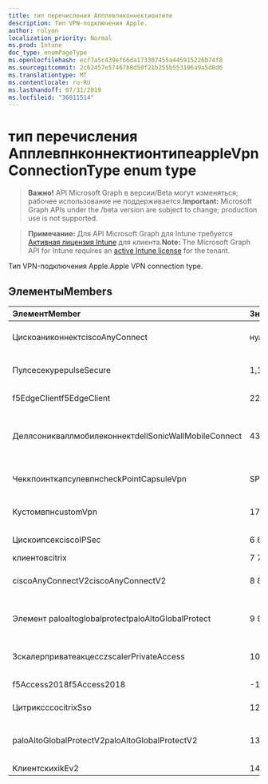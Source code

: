 ```yaml
---
title: тип перечисления Апплевпнконнектионтипе
description: Тип VPN-подключения Apple.
author: rolyon
localization_priority: Normal
ms.prod: Intune
doc_type: enumPageType
ms.openlocfilehash: ecf7a5c439ef66da173307455a445915226b74f8
ms.sourcegitcommit: 2c62457e57467b8d50f21b255b553106a9a5d8d6
ms.translationtype: MT
ms.contentlocale: ru-RU
ms.lasthandoff: 07/31/2019
ms.locfileid: "36011514"
---
```

# <a name="applevpnconnectiontype-enum-type"></a><span data-ttu-id="bf714-103">тип перечисления Апплевпнконнектионтипе</span><span class="sxs-lookup"><span data-stu-id="bf714-103">appleVpnConnectionType enum type</span></span>

> <span data-ttu-id="bf714-104">**Важно!** API Microsoft Graph в версии/Beta могут изменяться; рабочее использование не поддерживается.</span><span class="sxs-lookup"><span data-stu-id="bf714-104">**Important:** Microsoft Graph APIs under the /beta version are subject to change; production use is not supported.</span></span>

> <span data-ttu-id="bf714-105">**Примечание:** Для API Microsoft Graph для Intune требуется [Активная лицензия Intune](https://go.microsoft.com/fwlink/?linkid=839381) для клиента.</span><span class="sxs-lookup"><span data-stu-id="bf714-105">**Note:** The Microsoft Graph API for Intune requires an [active Intune license](https://go.microsoft.com/fwlink/?linkid=839381) for the tenant.</span></span>

<span data-ttu-id="bf714-106">Тип VPN-подключения Apple.</span><span class="sxs-lookup"><span data-stu-id="bf714-106">Apple VPN connection type.</span></span>

## <a name="members"></a><span data-ttu-id="bf714-107">Элементы</span><span class="sxs-lookup"><span data-stu-id="bf714-107">Members</span></span>
|<span data-ttu-id="bf714-108">Элемент</span><span class="sxs-lookup"><span data-stu-id="bf714-108">Member</span></span>|<span data-ttu-id="bf714-109">Значение</span><span class="sxs-lookup"><span data-stu-id="bf714-109">Value</span></span>|<span data-ttu-id="bf714-110">Описание</span><span class="sxs-lookup"><span data-stu-id="bf714-110">Description</span></span>|
|:---|:---|:---|
|<span data-ttu-id="bf714-111">Цискоаниконнект</span><span class="sxs-lookup"><span data-stu-id="bf714-111">ciscoAnyConnect</span></span>|<span data-ttu-id="bf714-112">нуль</span><span class="sxs-lookup"><span data-stu-id="bf714-112">0</span></span>|<span data-ttu-id="bf714-113">Cisco Аниконнект.</span><span class="sxs-lookup"><span data-stu-id="bf714-113">Cisco AnyConnect.</span></span>|
|<span data-ttu-id="bf714-114">Пулсесекуре</span><span class="sxs-lookup"><span data-stu-id="bf714-114">pulseSecure</span></span>|<span data-ttu-id="bf714-115">1,1</span><span class="sxs-lookup"><span data-stu-id="bf714-115">1</span></span>|<span data-ttu-id="bf714-116">Безопасный импульс.</span><span class="sxs-lookup"><span data-stu-id="bf714-116">Pulse Secure.</span></span>|
|<span data-ttu-id="bf714-117">f5EdgeClient</span><span class="sxs-lookup"><span data-stu-id="bf714-117">f5EdgeClient</span></span>|<span data-ttu-id="bf714-118">2</span><span class="sxs-lookup"><span data-stu-id="bf714-118">2</span></span>|<span data-ttu-id="bf714-119">Пограничный клиент F5.</span><span class="sxs-lookup"><span data-stu-id="bf714-119">F5 Edge Client.</span></span>|
|<span data-ttu-id="bf714-120">Деллсоникваллмобилеконнект</span><span class="sxs-lookup"><span data-stu-id="bf714-120">dellSonicWallMobileConnect</span></span>|<span data-ttu-id="bf714-121">4</span><span class="sxs-lookup"><span data-stu-id="bf714-121">3</span></span>|<span data-ttu-id="bf714-122">Мобильное подключение Dell Сониквалл.</span><span class="sxs-lookup"><span data-stu-id="bf714-122">Dell SonicWALL Mobile Connection.</span></span>|
|<span data-ttu-id="bf714-123">Чеккпоинткапсулевпн</span><span class="sxs-lookup"><span data-stu-id="bf714-123">checkPointCapsuleVpn</span></span>|<span data-ttu-id="bf714-124">SP4</span><span class="sxs-lookup"><span data-stu-id="bf714-124">4</span></span>|<span data-ttu-id="bf714-125">Проверка покапсулы VPN.</span><span class="sxs-lookup"><span data-stu-id="bf714-125">Check Point Capsule VPN.</span></span>|
|<span data-ttu-id="bf714-126">Кустомвпн</span><span class="sxs-lookup"><span data-stu-id="bf714-126">customVpn</span></span>|<span data-ttu-id="bf714-127">17:00</span><span class="sxs-lookup"><span data-stu-id="bf714-127">5</span></span>|<span data-ttu-id="bf714-128">Пользовательская сеть VPN.</span><span class="sxs-lookup"><span data-stu-id="bf714-128">Custom VPN.</span></span>|
|<span data-ttu-id="bf714-129">Цискоипсек</span><span class="sxs-lookup"><span data-stu-id="bf714-129">ciscoIPSec</span></span>|<span data-ttu-id="bf714-130">6 </span><span class="sxs-lookup"><span data-stu-id="bf714-130">6</span></span>|<span data-ttu-id="bf714-131">Cisco (IPSec).</span><span class="sxs-lookup"><span data-stu-id="bf714-131">Cisco (IPSec).</span></span>|
|<span data-ttu-id="bf714-132">клиентов</span><span class="sxs-lookup"><span data-stu-id="bf714-132">citrix</span></span>|<span data-ttu-id="bf714-133">7 </span><span class="sxs-lookup"><span data-stu-id="bf714-133">7</span></span>|<span data-ttu-id="bf714-134">Клиентов.</span><span class="sxs-lookup"><span data-stu-id="bf714-134">Citrix.</span></span>|
|<span data-ttu-id="bf714-135">ciscoAnyConnectV2</span><span class="sxs-lookup"><span data-stu-id="bf714-135">ciscoAnyConnectV2</span></span>|<span data-ttu-id="bf714-136">8 </span><span class="sxs-lookup"><span data-stu-id="bf714-136">8</span></span>|<span data-ttu-id="bf714-137">Cisco Аниконнект v2.</span><span class="sxs-lookup"><span data-stu-id="bf714-137">Cisco AnyConnect V2.</span></span>|
|<span data-ttu-id="bf714-138">Элемент paloaltoglobalprotect</span><span class="sxs-lookup"><span data-stu-id="bf714-138">paloAltoGlobalProtect</span></span>|<span data-ttu-id="bf714-139">9 </span><span class="sxs-lookup"><span data-stu-id="bf714-139">9</span></span>|<span data-ttu-id="bf714-140">Palo Alto сети Глобалпротект.</span><span class="sxs-lookup"><span data-stu-id="bf714-140">Palo Alto Networks GlobalProtect.</span></span>|
|<span data-ttu-id="bf714-141">Зскалерприватеакцесс</span><span class="sxs-lookup"><span data-stu-id="bf714-141">zscalerPrivateAccess</span></span>|<span data-ttu-id="bf714-142">10 </span><span class="sxs-lookup"><span data-stu-id="bf714-142">10</span></span>|<span data-ttu-id="bf714-143">Частный доступ зскалер.</span><span class="sxs-lookup"><span data-stu-id="bf714-143">Zscaler Private Access.</span></span>|
|<span data-ttu-id="bf714-144">f5Access2018</span><span class="sxs-lookup"><span data-stu-id="bf714-144">f5Access2018</span></span>|<span data-ttu-id="bf714-145">-11:00</span><span class="sxs-lookup"><span data-stu-id="bf714-145">11</span></span>|<span data-ttu-id="bf714-146">F5 доступ 2018.</span><span class="sxs-lookup"><span data-stu-id="bf714-146">F5 Access 2018.</span></span>|
|<span data-ttu-id="bf714-147">Цитриксссо</span><span class="sxs-lookup"><span data-stu-id="bf714-147">citrixSso</span></span>|<span data-ttu-id="bf714-148">12</span><span class="sxs-lookup"><span data-stu-id="bf714-148">12</span></span>|<span data-ttu-id="bf714-149">Единый вход Citrix.</span><span class="sxs-lookup"><span data-stu-id="bf714-149">Citrix Sso.</span></span>|
|<span data-ttu-id="bf714-150">paloAltoGlobalProtectV2</span><span class="sxs-lookup"><span data-stu-id="bf714-150">paloAltoGlobalProtectV2</span></span>|<span data-ttu-id="bf714-151">13</span><span class="sxs-lookup"><span data-stu-id="bf714-151">13</span></span>|<span data-ttu-id="bf714-152">Palo Alto сети Глобалпротект v2.</span><span class="sxs-lookup"><span data-stu-id="bf714-152">Palo Alto Networks GlobalProtect V2.</span></span>|
|<span data-ttu-id="bf714-153">Клиентских</span><span class="sxs-lookup"><span data-stu-id="bf714-153">ikEv2</span></span>|<span data-ttu-id="bf714-154">14</span><span class="sxs-lookup"><span data-stu-id="bf714-154">14</span></span>|<span data-ttu-id="bf714-155">Клиентских.</span><span class="sxs-lookup"><span data-stu-id="bf714-155">IKEv2.</span></span>|





